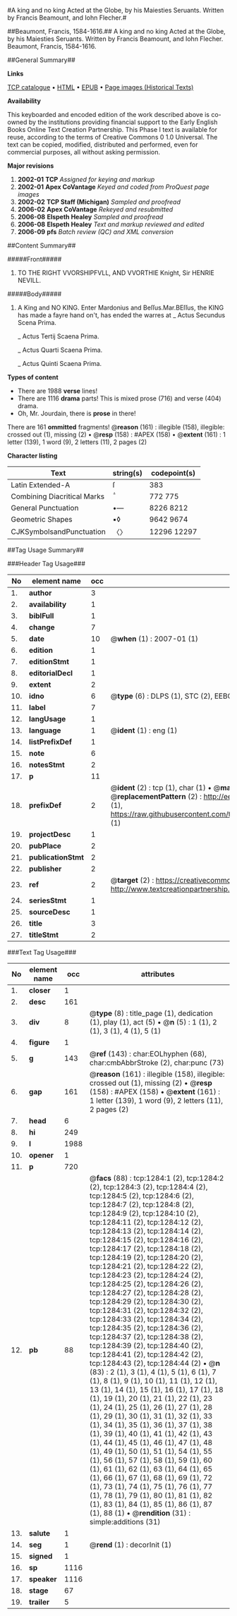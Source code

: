 #A king and no king Acted at the Globe, by his Maiesties Seruants. Written by Francis Beamount, and Iohn Flecher.#

##Beaumont, Francis, 1584-1616.##
A king and no king Acted at the Globe, by his Maiesties Seruants. Written by Francis Beamount, and Iohn Flecher.
Beaumont, Francis, 1584-1616.

##General Summary##

**Links**

[TCP catalogue](http://www.ota.ox.ac.uk/tcp/)  • 
[HTML](http://tei.it.ox.ac.uk/tcp/Texts-HTML/free/A06/A06207.html)  • 
[EPUB](http://tei.it.ox.ac.uk/tcp/Texts-EPUB/free/A06/A06207.epub) • 
[Page images (Historical Texts)](https://data.historicaltexts.jisc.ac.uk/view?pubId=eebo-99836981e&pageId=eebo-99836981e-1284-1)

**Availability**

This keyboarded and encoded edition of the
	       work described above is co-owned by the institutions
	       providing financial support to the Early English Books
	       Online Text Creation Partnership. This Phase I text is
	       available for reuse, according to the terms of Creative
	       Commons 0 1.0 Universal. The text can be copied,
	       modified, distributed and performed, even for
	       commercial purposes, all without asking permission.

**Major revisions**

1. __2002-01__ __TCP__ *Assigned for keying and markup*
1. __2002-01__ __Apex CoVantage__ *Keyed and coded from ProQuest page images*
1. __2002-02__ __TCP Staff (Michigan)__ *Sampled and proofread*
1. __2006-02__ __Apex CoVantage__ *Rekeyed and resubmitted*
1. __2006-08__ __Elspeth Healey__ *Sampled and proofread*
1. __2006-08__ __Elspeth Healey__ *Text and markup reviewed and edited*
1. __2006-09__ __pfs__ *Batch review (QC) and XML conversion*

##Content Summary##

#####Front#####

1. TO THE RIGHT VVORSHIPFVLL, AND VVORTHIE Knight, Sir HENRIE NEVILL.

#####Body#####

1. A King and NO KING.
Enter Mardonius and Beſſus.Mar.BEſſus, the KING has made a fayre hand on't, has ended the warres at 
    _ Actus Secundus Scena Prima.

    _ Actus Tertij Scaena Prima.

    _ Actus Quarti Scaena Prima.

    _ Actus Quinti Scaena Prima.

**Types of content**

  * There are 1988 **verse** lines!
  * There are 1116 **drama** parts! This is mixed prose (716) and verse (404) drama.
  * Oh, Mr. Jourdain, there is **prose** in there!

There are 161 **ommitted** fragments! 
 @__reason__ (161) : illegible (158), illegible: crossed out (1), missing (2)  •  @__resp__ (158) : #APEX (158)  •  @__extent__ (161) : 1 letter (139), 1 word (9), 2 letters (11), 2 pages (2)

**Character listing**


|Text|string(s)|codepoint(s)|
|---|---|---|
|Latin Extended-A|ſ|383|
|Combining             Diacritical Marks|̄̇|772 775|
|General Punctuation|•—|8226 8212|
|Geometric Shapes|▪◊|9642 9674|
|CJKSymbolsandPunctuation|〈〉|12296 12297|

##Tag Usage Summary##

###Header Tag Usage###

|No|element name|occ|attributes|
|---|---|---|---|
|1.|__author__|3||
|2.|__availability__|1||
|3.|__biblFull__|1||
|4.|__change__|7||
|5.|__date__|10| @__when__ (1) : 2007-01 (1)|
|6.|__edition__|1||
|7.|__editionStmt__|1||
|8.|__editorialDecl__|1||
|9.|__extent__|2||
|10.|__idno__|6| @__type__ (6) : DLPS (1), STC (2), EEBO-CITATION (1), PROQUEST (1), VID (1)|
|11.|__label__|7||
|12.|__langUsage__|1||
|13.|__language__|1| @__ident__ (1) : eng (1)|
|14.|__listPrefixDef__|1||
|15.|__note__|6||
|16.|__notesStmt__|2||
|17.|__p__|11||
|18.|__prefixDef__|2| @__ident__ (2) : tcp (1), char (1)  •  @__matchPattern__ (2) : ([0-9\-]+):([0-9IVX]+) (1), (.+) (1)  •  @__replacementPattern__ (2) : http://eebo.chadwyck.com/downloadtiff?vid=$1&page=$2 (1), https://raw.githubusercontent.com/textcreationpartnership/Texts/master/tcpchars.xml#$1 (1)|
|19.|__projectDesc__|1||
|20.|__pubPlace__|2||
|21.|__publicationStmt__|2||
|22.|__publisher__|2||
|23.|__ref__|2| @__target__ (2) : https://creativecommons.org/publicdomain/zero/1.0/ (1), http://www.textcreationpartnership.org/docs/. (1)|
|24.|__seriesStmt__|1||
|25.|__sourceDesc__|1||
|26.|__title__|3||
|27.|__titleStmt__|2||


###Text Tag Usage###

|No|element name|occ|attributes|
|---|---|---|---|
|1.|__closer__|1||
|2.|__desc__|161||
|3.|__div__|8| @__type__ (8) : title_page (1), dedication (1), play (1), act (5)  •  @__n__ (5) : 1 (1), 2 (1), 3 (1), 4 (1), 5 (1)|
|4.|__figure__|1||
|5.|__g__|143| @__ref__ (143) : char:EOLhyphen (68), char:cmbAbbrStroke (2), char:punc (73)|
|6.|__gap__|161| @__reason__ (161) : illegible (158), illegible: crossed out (1), missing (2)  •  @__resp__ (158) : #APEX (158)  •  @__extent__ (161) : 1 letter (139), 1 word (9), 2 letters (11), 2 pages (2)|
|7.|__head__|6||
|8.|__hi__|249||
|9.|__l__|1988||
|10.|__opener__|1||
|11.|__p__|720||
|12.|__pb__|88| @__facs__ (88) : tcp:1284:1 (2), tcp:1284:2 (2), tcp:1284:3 (2), tcp:1284:4 (2), tcp:1284:5 (2), tcp:1284:6 (2), tcp:1284:7 (2), tcp:1284:8 (2), tcp:1284:9 (2), tcp:1284:10 (2), tcp:1284:11 (2), tcp:1284:12 (2), tcp:1284:13 (2), tcp:1284:14 (2), tcp:1284:15 (2), tcp:1284:16 (2), tcp:1284:17 (2), tcp:1284:18 (2), tcp:1284:19 (2), tcp:1284:20 (2), tcp:1284:21 (2), tcp:1284:22 (2), tcp:1284:23 (2), tcp:1284:24 (2), tcp:1284:25 (2), tcp:1284:26 (2), tcp:1284:27 (2), tcp:1284:28 (2), tcp:1284:29 (2), tcp:1284:30 (2), tcp:1284:31 (2), tcp:1284:32 (2), tcp:1284:33 (2), tcp:1284:34 (2), tcp:1284:35 (2), tcp:1284:36 (2), tcp:1284:37 (2), tcp:1284:38 (2), tcp:1284:39 (2), tcp:1284:40 (2), tcp:1284:41 (2), tcp:1284:42 (2), tcp:1284:43 (2), tcp:1284:44 (2)  •  @__n__ (83) : 2 (1), 3 (1), 4 (1), 5 (1), 6 (1), 7 (1), 8 (1), 9 (1), 10 (1), 11 (1), 12 (1), 13 (1), 14 (1), 15 (1), 16 (1), 17 (1), 18 (1), 19 (1), 20 (1), 21 (1), 22 (1), 23 (1), 24 (1), 25 (1), 26 (1), 27 (1), 28 (1), 29 (1), 30 (1), 31 (1), 32 (1), 33 (1), 34 (1), 35 (1), 36 (1), 37 (1), 38 (1), 39 (1), 40 (1), 41 (1), 42 (1), 43 (1), 44 (1), 45 (1), 46 (1), 47 (1), 48 (1), 49 (1), 50 (1), 51 (1), 54 (1), 55 (1), 56 (1), 57 (1), 58 (1), 59 (1), 60 (1), 61 (1), 62 (1), 63 (1), 64 (1), 65 (1), 66 (1), 67 (1), 68 (1), 69 (1), 72 (1), 73 (1), 74 (1), 75 (1), 76 (1), 77 (1), 78 (1), 79 (1), 80 (1), 81 (1), 82 (1), 83 (1), 84 (1), 85 (1), 86 (1), 87 (1), 88 (1)  •  @__rendition__ (31) : simple:additions (31)|
|13.|__salute__|1||
|14.|__seg__|1| @__rend__ (1) : decorInit (1)|
|15.|__signed__|1||
|16.|__sp__|1116||
|17.|__speaker__|1116||
|18.|__stage__|67||
|19.|__trailer__|5||
